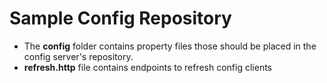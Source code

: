 # Sample Config Repository

* The **config** folder contains property files those should be placed in the config server's repository.
* **refresh.http** file contains endpoints to refresh config clients